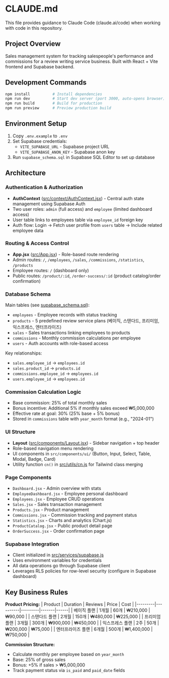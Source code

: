 # CLAUDE.md

This file provides guidance to Claude Code (claude.ai/code) when working with code in this repository.

## Project Overview

Sales management system for tracking salespeople's performance and commissions for a review writing service business. Built with React + Vite frontend and Supabase backend.

## Development Commands

```bash
npm install          # Install dependencies
npm run dev          # Start dev server (port 3000, auto-opens browser)
npm run build        # Build for production
npm run preview      # Preview production build
```

## Environment Setup

1. Copy `.env.example` to `.env`
2. Set Supabase credentials:
   - `VITE_SUPABASE_URL` - Supabase project URL
   - `VITE_SUPABASE_ANON_KEY` - Supabase anon key
3. Run `supabase_schema.sql` in Supabase SQL Editor to set up database

## Architecture

### Authentication & Authorization
- **AuthContext** ([src/context/AuthContext.jsx](src/context/AuthContext.jsx)) - Central auth state management using Supabase Auth
- Two user roles: `admin` (full access) and `employee` (limited dashboard access)
- User table links to employees table via `employee_id` foreign key
- Auth flow: Login → Fetch user profile from `users` table → Include related employee data

### Routing & Access Control
- **App.jsx** ([src/App.jsx](src/App.jsx)) - Role-based route rendering
- Admin routes: `/`, `/employees`, `/sales`, `/commissions`, `/statistics`, `/products`
- Employee routes: `/` (dashboard only)
- Public routes: `/product/:id`, `/order-success/:id` (product catalog/order confirmation)

### Database Schema
Main tables (see [supabase_schema.sql](supabase_schema.sql)):
- `employees` - Employee records with status tracking
- `products` - 5 predefined review service plans (베이직, 스탠다드, 프리미엄, 익스프레스, 엔터프라이즈)
- `sales` - Sales transactions linking employees to products
- `commissions` - Monthly commission calculations per employee
- `users` - Auth accounts with role-based access

Key relationships:
- `sales.employee_id` → `employees.id`
- `sales.product_id` → `products.id`
- `commissions.employee_id` → `employees.id`
- `users.employee_id` → `employees.id`

### Commission Calculation Logic
- Base commission: 25% of total monthly sales
- Bonus incentive: Additional 5% if monthly sales exceed ₩5,000,000
- Effective rate at goal: 30% (25% base + 5% bonus)
- Stored in `commissions` table with `year_month` format (e.g., "2024-01")

### UI Structure
- **Layout** ([src/components/Layout.jsx](src/components/Layout.jsx)) - Sidebar navigation + top header
- Role-based navigation menu rendering
- UI components in `src/components/ui/` (Button, Input, Select, Table, Modal, Badge, Card)
- Utility function `cn()` in [src/utils/cn.js](src/utils/cn.js) for Tailwind class merging

### Page Components
- `Dashboard.jsx` - Admin overview with stats
- `EmployeeDashboard.jsx` - Employee personal dashboard
- `Employees.jsx` - Employee CRUD operations
- `Sales.jsx` - Sales transaction management
- `Products.jsx` - Product management
- `Commissions.jsx` - Commission tracking and payment status
- `Statistics.jsx` - Charts and analytics (Chart.js)
- `ProductCatalog.jsx` - Public product detail page
- `OrderSuccess.jsx` - Order confirmation page

### Supabase Integration
- Client initialized in [src/services/supabase.js](src/services/supabase.js)
- Uses environment variables for credentials
- All data operations go through Supabase client
- Leverages RLS policies for row-level security (configure in Supabase dashboard)

## Key Business Rules

**Product Pricing:**
| Product | Duration | Reviews | Price | Cost |
|---------|----------|---------|-------|------|
| 베이직 플랜 | 1개월 | 60개 | ₩210,000 | ₩90,000 |
| 스탠다드 플랜 | 2개월 | 150개 | ₩480,000 | ₩225,000 |
| 프리미엄 플랜 | 3개월 | 300개 | ₩900,000 | ₩450,000 |
| 익스프레스 플랜 | 2주 | 50개 | ₩200,000 | ₩75,000 |
| 엔터프라이즈 플랜 | 6개월 | 500개 | ₩1,400,000 | ₩750,000 |

**Commission Structure:**
- Calculate monthly per employee based on `year_month`
- Base: 25% of gross sales
- Bonus: +5% if sales > ₩5,000,000
- Track payment status via `is_paid` and `paid_date` fields
